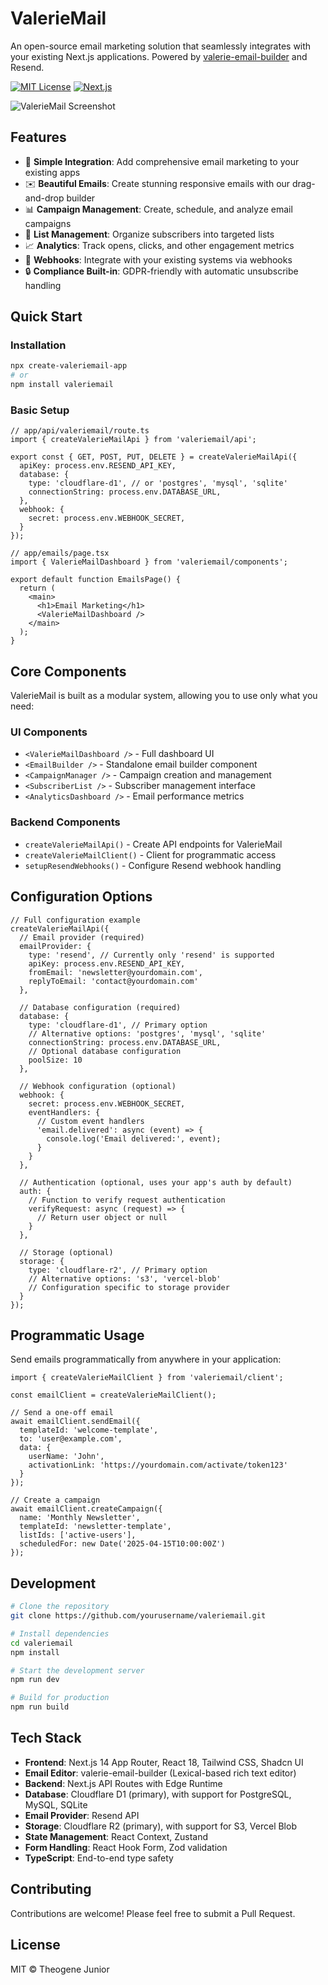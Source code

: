 # ValerieMail

An open-source email marketing solution that seamlessly integrates with your existing Next.js applications. Powered by [valerie-email-builder](https://github.com/theogenejr/valerie-email-builder) and Resend.

[![MIT License](https://img.shields.io/badge/License-MIT-blue.svg)](https://opensource.org/licenses/MIT)
[![Next.js](https://img.shields.io/badge/Next.js-15+-black)](https://nextjs.org)

![ValerieMail Screenshot]([https://via.placeholder.com/800x400?text=ValerieMail](https://fakeimg.pl/400x400/25277d/ffffff?text=ValerieMail))

## Features

- 🧩 **Simple Integration**: Add comprehensive email marketing to your existing apps
- ✉️ **Beautiful Emails**: Create stunning responsive emails with our drag-and-drop builder
- 📊 **Campaign Management**: Create, schedule, and analyze email campaigns
- 👥 **List Management**: Organize subscribers into targeted lists
- 📈 **Analytics**: Track opens, clicks, and other engagement metrics
- 🔄 **Webhooks**: Integrate with your existing systems via webhooks
- 🔒 **Compliance Built-in**: GDPR-friendly with automatic unsubscribe handling

## Quick Start

### Installation

```bash
npx create-valeriemail-app
# or
npm install valeriemail
```

### Basic Setup

```tsx
// app/api/valeriemail/route.ts
import { createValerieMailApi } from 'valeriemail/api';

export const { GET, POST, PUT, DELETE } = createValerieMailApi({
  apiKey: process.env.RESEND_API_KEY,
  database: {
    type: 'cloudflare-d1', // or 'postgres', 'mysql', 'sqlite'
    connectionString: process.env.DATABASE_URL,
  },
  webhook: {
    secret: process.env.WEBHOOK_SECRET,
  }
});
```

```tsx
// app/emails/page.tsx
import { ValerieMailDashboard } from 'valeriemail/components';

export default function EmailsPage() {
  return (
    <main>
      <h1>Email Marketing</h1>
      <ValerieMailDashboard />
    </main>
  );
}
```

## Core Components

ValerieMail is built as a modular system, allowing you to use only what you need:

### UI Components

- `<ValerieMailDashboard />` - Full dashboard UI
- `<EmailBuilder />` - Standalone email builder component
- `<CampaignManager />` - Campaign creation and management
- `<SubscriberList />` - Subscriber management interface
- `<AnalyticsDashboard />` - Email performance metrics

### Backend Components

- `createValerieMailApi()` - Create API endpoints for ValerieMail
- `createValerieMailClient()` - Client for programmatic access
- `setupResendWebhooks()` - Configure Resend webhook handling

## Configuration Options

```tsx
// Full configuration example
createValerieMailApi({
  // Email provider (required)
  emailProvider: {
    type: 'resend', // Currently only 'resend' is supported
    apiKey: process.env.RESEND_API_KEY,
    fromEmail: 'newsletter@yourdomain.com',
    replyToEmail: 'contact@yourdomain.com'
  },
  
  // Database configuration (required)
  database: {
    type: 'cloudflare-d1', // Primary option
    // Alternative options: 'postgres', 'mysql', 'sqlite'
    connectionString: process.env.DATABASE_URL,
    // Optional database configuration
    poolSize: 10
  },
  
  // Webhook configuration (optional)
  webhook: {
    secret: process.env.WEBHOOK_SECRET,
    eventHandlers: {
      // Custom event handlers
      'email.delivered': async (event) => {
        console.log('Email delivered:', event);
      }
    }
  },
  
  // Authentication (optional, uses your app's auth by default)
  auth: {
    // Function to verify request authentication
    verifyRequest: async (request) => {
      // Return user object or null
    }
  },
  
  // Storage (optional)
  storage: {
    type: 'cloudflare-r2', // Primary option
    // Alternative options: 's3', 'vercel-blob'
    // Configuration specific to storage provider
  }
});
```

## Programmatic Usage

Send emails programmatically from anywhere in your application:

```tsx
import { createValerieMailClient } from 'valeriemail/client';

const emailClient = createValerieMailClient();

// Send a one-off email
await emailClient.sendEmail({
  templateId: 'welcome-template',
  to: 'user@example.com',
  data: {
    userName: 'John',
    activationLink: 'https://yourdomain.com/activate/token123'
  }
});

// Create a campaign
await emailClient.createCampaign({
  name: 'Monthly Newsletter',
  templateId: 'newsletter-template',
  listIds: ['active-users'],
  scheduledFor: new Date('2025-04-15T10:00:00Z')
});
```

## Development

```bash
# Clone the repository
git clone https://github.com/yourusername/valeriemail.git

# Install dependencies
cd valeriemail
npm install

# Start the development server
npm run dev

# Build for production
npm run build
```

## Tech Stack

- **Frontend**: Next.js 14 App Router, React 18, Tailwind CSS, Shadcn UI
- **Email Editor**: valerie-email-builder (Lexical-based rich text editor)
- **Backend**: Next.js API Routes with Edge Runtime
- **Database**: Cloudflare D1 (primary), with support for PostgreSQL, MySQL, SQLite
- **Email Provider**: Resend API
- **Storage**: Cloudflare R2 (primary), with support for S3, Vercel Blob
- **State Management**: React Context, Zustand
- **Form Handling**: React Hook Form, Zod validation
- **TypeScript**: End-to-end type safety

## Contributing

Contributions are welcome! Please feel free to submit a Pull Request.

## License

MIT © Theogene Junior
